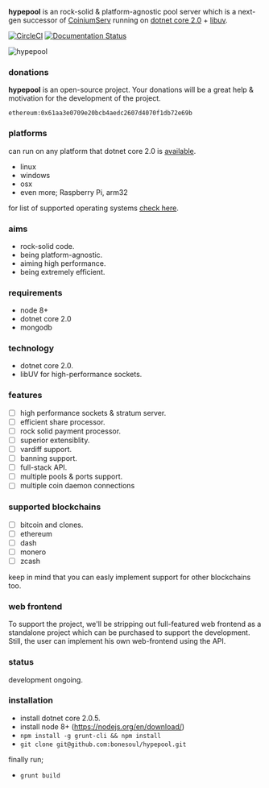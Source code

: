 **hypepool** is an rock-solid & platform-agnostic pool server which is a next-gen successor of [CoiniumServ](https://github.com/bonesoul/CoiniumServ) running on [dotnet core 2.0](https://github.com/dotnet/core) + [libuv](https://github.com/libuv/libuv).

[![CircleCI](https://circleci.com/gh/bonesoul/hypepool/tree/develop.svg?style=svg&circle-token=2de3caa01614f309bedc9a2e6f986008e9e7c3af)](https://circleci.com/gh/bonesoul/hypepool/tree/develop) [![Documentation Status](https://readthedocs.org/projects/hypepool-book/badge/?version=latest)](https://readthedocs.org/projects/coiniumserv/?badge=latest)

![hypepool](https://image.ibb.co/cLaDKG/hypepool.png)

### donations

**hypepool** is an open-source project. Your donations will be a great help & motivation for the development of the project.

```
ethereum:0x61aa3e0709e20bcb4aedc2607d4070f1db72e69b
```

### platforms

can run on any platform that dotnet core 2.0 is [available](https://github.com/dotnet/core/blob/master/platforms.md).
* linux
* windows
* osx
* even more; Raspberry Pi, arm32

for list of supported operating systems [check here](https://github.com/dotnet/core/blob/master/release-notes/2.0/2.0-supported-os.md).

### aims

* rock-solid code.
* being platform-agnostic.
* aiming high performance.
* being extremely efficient.

### requirements

* node 8+
* dotnet core 2.0
* mongodb

### technology

* dotnet core 2.0.
* libUV for high-performance sockets.

### features

- [ ] high performance sockets & stratum server.
- [ ] efficient share processor.
- [ ] rock solid payment processor.      
- [ ] superior extensiblity.
- [ ] vardiff support.
- [ ] banning support.
- [ ] full-stack API.
- [ ] multiple pools & ports support.
- [ ] multiple coin daemon connections

### supported blockchains

- [ ] bitcoin and clones.
- [ ] ethereum
- [ ] dash
- [ ] monero
- [ ] zcash

keep in mind that you can easly implement support for other blockchains too.

### web frontend

To support the project, we'll be stripping out full-featured web frontend as a standalone project which can be purchased to support the development. Still, the user can implement his own web-frontend using the API.

### status

development ongoing.

### installation

* install dotnet core 2.0.5.
* install node 8+ (https://nodejs.org/en/download/)
* `npm install -g grunt-cli && npm install`
* `git clone git@github.com:bonesoul/hypepool.git`

finally run;
* `grunt build`
